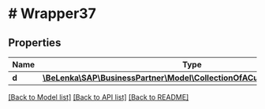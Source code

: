 # # Wrapper37

## Properties

Name | Type | Description | Notes
------------ | ------------- | ------------- | -------------
**d** | [**\BeLenka\SAP\BusinessPartner\Model\CollectionOfACustomerCompanyType**](CollectionOfACustomerCompanyType.md) |  | [optional]

[[Back to Model list]](../../README.md#models) [[Back to API list]](../../README.md#endpoints) [[Back to README]](../../README.md)

